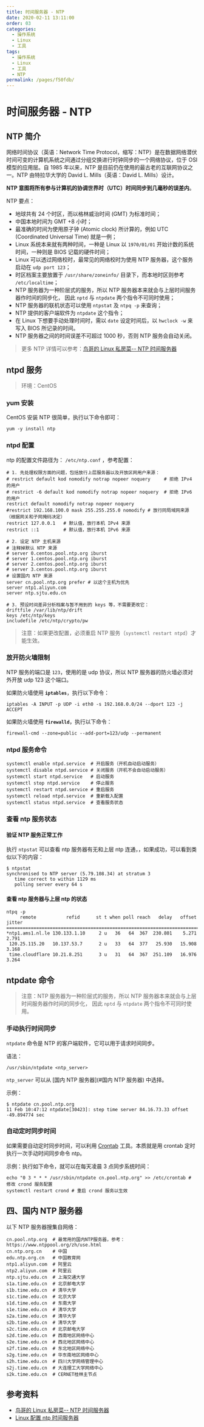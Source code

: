 ```yaml
---
title: 时间服务器 - NTP
date: 2020-02-11 13:11:00
order: 03
categories:
  - 操作系统
  - Linux
  - 工具
tags:
  - 操作系统
  - Linux
  - 工具
  - NTP
permalink: /pages/f50fdb/
---
```


# 时间服务器 - NTP

## NTP 简介

网络时间协议（英语：Network Time Protocol，缩写：NTP）是在数据网络潜伏时间可变的计算机系统之间通过分组交换进行时钟同步的一个网络协议，位于 OSI 模型的应用层。自 1985 年以来，NTP 是目前仍在使用的最古老的互联网协议之一。NTP 由特拉华大学的 David L. Mills（英语：David L. Mills）设计。

**NTP 意图将所有参与计算机的协调世界时（UTC）时间同步到几毫秒的误差内**。

NTP 要点：

- 地球共有 24 个时区，而以格林威治时间 (GMT) 为标准时间；
- 中国本地时间为 GMT +8 小时；
- 最准确的时间为使用原子钟 (Atomic clock) 所计算的，例如 UTC (Coordinated Universal Time) 就是一例；
- Linux 系统本来就有两种时间，一种是 Linux 以 `1970/01/01` 开始计数的系统时间，一种则是 BIOS 记载的硬件时间；
- Linux 可以透过网络校时，最常见的网络校时为使用 NTP 服务器，这个服务启动在 `udp port 123`；
- 时区档案主要放置于 `/usr/share/zoneinfo/` 目录下，而本地时区则参考 `/etc/localtime`；
- NTP 服务器为一种阶层式的服务，所以 NTP 服务器本来就会与上层时间服务器作时间的同步化， 因此 `nptd` 与 `ntpdate` 两个指令不可同时使用；
- NTP 服务器的联机状态可以使用 `ntpstat` 及 `ntpq -p` 来查询；
- NTP 提供的客户端软件为 `ntpdate` 这个指令；
- 在 Linux 下想要手动处理时间时，需以 `date` 设定时间后，以 `hwclock -w` 来写入 BIOS 所记录的时间。
- NTP 服务器之间的时间误差不可超过 1000 秒，否则 NTP 服务会自动关闭。

> 更多 NTP 详情可以参考：[鸟哥的 Linux 私房菜-- NTP 时间服务器](http://cn.linux.vbird.org/linux_server/0440ntp.php)

## ntpd 服务

> 环境：CentOS

### yum 安装

CentOS 安装 NTP 很简单，执行以下命令即可：

```shell
yum -y install ntp
```

### ntpd 配置

ntp 的配置文件路径为： `/etc/ntp.conf` ，参考配置：

```shell
# 1. 先处理权限方面的问题，包括放行上层服务器以及开放区网用户来源：
# restrict default kod nomodify notrap nopeer noquery     # 拒绝 IPv4 的用户
# restrict -6 default kod nomodify notrap nopeer noquery  # 拒绝 IPv6 的用户
restrict default nomodify notrap nopeer noquery
#restrict 192.168.100.0 mask 255.255.255.0 nomodify # 放行同局域网来源（根据网关和子网掩码决定）
restrict 127.0.0.1   # 默认值，放行本机 IPv4 来源
restrict ::1         # 默认值，放行本机 IPv6 来源

# 2. 设定 NTP 主机来源
# 注释掉默认 NTP 来源
# server 0.centos.pool.ntp.org iburst
# server 1.centos.pool.ntp.org iburst
# server 2.centos.pool.ntp.org iburst
# server 3.centos.pool.ntp.org iburst
# 设置国内 NTP 来源
server cn.pool.ntp.org prefer # 以这个主机为优先
server ntp1.aliyun.com
server ntp.sjtu.edu.cn

# 3. 预设时间差异分析档案与暂不用到的 keys 等，不需要更改它：
driftfile /var/lib/ntp/drift
keys /etc/ntp/keys
includefile /etc/ntp/crypto/pw
```

> 注意：如果更改配置，必须重启 NTP 服务（`systemctl restart ntpd`）才能生效。

### 放开防火墙限制

NTP 服务的端口是 `123`，使用的是 udp 协议，所以 NTP 服务器的防火墙必须对外开放 udp 123 这个端口。

如果防火墙使用 **`iptables`**，执行以下命令：

```shell
iptables -A INPUT -p UDP -i eth0 -s 192.168.0.0/24 --dport 123 -j ACCEPT
```

如果防火墙使用 **`firewalld`**，执行以下命令：

```shell
firewall-cmd --zone=public --add-port=123/udp --permanent
```

### ntpd 服务命令

```shell
systemctl enable ntpd.service  # 开启服务（开机自动启动服务）
systemctl disable ntpd.service # 关闭服务（开机不会自动启动服务）
systemctl start ntpd.service   # 启动服务
systemctl stop ntpd.service    # 停止服务
systemctl restart ntpd.service # 重启服务
systemctl reload ntpd.service  # 重新载入配置
systemctl status ntpd.service  # 查看服务状态
```

### 查看 ntp 服务状态

#### 验证 NTP 服务正常工作

执行 `ntpstat` 可以查看 ntp 服务器有无和上层 ntp 连通，，如果成功，可以看到类似以下的内容：

```shell
$ ntpstat
synchronised to NTP server (5.79.108.34) at stratum 3
   time correct to within 1129 ms
   polling server every 64 s
```

#### 查看 ntp 服务器与上层 ntp 的状态

```shell
ntpq -p
     remote           refid      st t when poll reach   delay   offset  jitter
==============================================================================
*ntp1.ams1.nl.le 130.133.1.10     2 u   36   64  367  230.801    5.271   2.791
 120.25.115.20   10.137.53.7      2 u   33   64  377   25.930   15.908   3.168
 time.cloudflare 10.21.8.251      3 u   31   64  367  251.109   16.976   3.264
```

## ntpdate 命令

> 注意：NTP 服务器为一种阶层式的服务，所以 NTP 服务器本来就会与上层时间服务器作时间的同步化， 因此 `nptd` 与 `ntpdate` 两个指令不可同时使用。

### 手动执行时间同步

`ntpdate` 命令是 NTP 的客户端软件，它可以用于请求时间同步。

语法：

```shell
/usr/sbin/ntpdate <ntp_server>
```

`ntp_server` 可以从 [国内 NTP 服务器](#国内 NTP 服务器) 中选择。

示例：

```shell
$ ntpdate cn.pool.ntp.org
11 Feb 10:47:12 ntpdate[30423]: step time server 84.16.73.33 offset -49.894774 sec
```

### 自动定时同步时间

如果需要自动定时同步时间，可以利用 [Crontab](#crontab) 工具。本质就是用 crontab 定时执行一次手动时间同步命令 ntp。

示例：执行如下命令，就可以在每天凌晨 3 点同步系统时间：

```shell
echo "0 3 * * * /usr/sbin/ntpdate cn.pool.ntp.org" >> /etc/crontab # 修改 crond 服务配置
systemctl restart crond # 重启 crond 服务以生效
```

## 四、国内 NTP 服务器

以下 NTP 服务器搜集自网络：

```shell
cn.pool.ntp.org  # 最常用的国内NTP服务器，参考：https://www.ntppool.org/zh/use.html
cn.ntp.org.cn    # 中国
edu.ntp.org.cn   # 中国教育网
ntp1.aliyun.com  # 阿里云
ntp2.aliyun.com  # 阿里云
ntp.sjtu.edu.cn  # 上海交通大学
s1a.time.edu.cn  # 北京邮电大学
s1b.time.edu.cn  # 清华大学
s1c.time.edu.cn  # 北京大学
s1d.time.edu.cn  # 东南大学
s1e.time.edu.cn  # 清华大学
s2a.time.edu.cn  # 清华大学
s2b.time.edu.cn  # 清华大学
s2c.time.edu.cn  # 北京邮电大学
s2d.time.edu.cn  # 西南地区网络中心
s2e.time.edu.cn  # 西北地区网络中心
s2f.time.edu.cn  # 东北地区网络中心
s2g.time.edu.cn  # 华东南地区网络中心
s2h.time.edu.cn  # 四川大学网络管理中心
s2j.time.edu.cn  # 大连理工大学网络中心
s2k.time.edu.cn  # CERNET桂林主节点
```

## 参考资料

- [鸟哥的 Linux 私房菜-- NTP 时间服务器](http://cn.linux.vbird.org/linux_server/0440ntp.php)
- [Linux 配置 ntp 时间服务器](https://www.cnblogs.com/quchunhui/p/7658853.html)